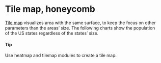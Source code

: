 # Tile map, honeycomb

[Tile map](https://api.highcharts.com/highcharts/plotOptions.tilemap) visualizes area with the same surface, to keep the focus on other parameters than the areas’ size. The following charts show the population of the US states regardless of the states’ size.

#### Tip

Use heatmap and tilemap modules to create a tile map.
